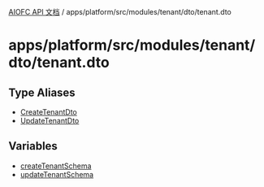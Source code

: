 [AIOFC API 文档](../../../../../../../index.md) / apps/platform/src/modules/tenant/dto/tenant.dto

# apps/platform/src/modules/tenant/dto/tenant.dto

## Type Aliases

- [CreateTenantDto](type-aliases/CreateTenantDto.md)
- [UpdateTenantDto](type-aliases/UpdateTenantDto.md)

## Variables

- [createTenantSchema](variables/createTenantSchema.md)
- [updateTenantSchema](variables/updateTenantSchema.md)
